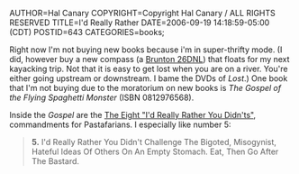 AUTHOR=Hal Canary
COPYRIGHT=Copyright Hal Canary / ALL RIGHTS RESERVED
TITLE=I'd Really Rather
DATE=2006-09-19 14:18:59-05:00 (CDT)
POSTID=643
CATEGORIES=books;

Right now I'm not buying new books because i'm in super-thrifty mode. (I did, however buy a new compass (a [Brunton 26DNL](http://www.brunton.com/product.php?id=92)) that floats for my next kayacking trip. Not that it is easy to get lost when you are on a river. You're either going upstream or downstream. I bame the DVDs of _Lost_.) One book that I'm not buying due to the moratorium on new books is _The Gospel of the Flying Spaghetti Monster_ (ISBN 0812976568).

Inside the _Gospel_ are the [The Eight "I'd Really Rather You Didn'ts"](http://en.wikipedia.org/wiki/The_Gospel_of_the_Flying_Spaghetti_Monster#Captain_Mosey_and_the_Eight_.22I.27d_Really_Rather_You_Didn.27ts.22), commandments for Pastafarians. I especially like number 5:

> **5.** I'd Really Rather You Didn't Challenge The Bigoted, Misogynist, Hateful Ideas Of Others On An Empty Stomach. Eat, Then Go After The Bastard.
